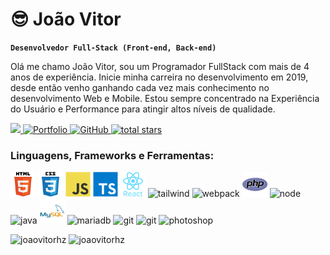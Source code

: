 # 😎 João Vitor

**`Desenvolvedor Full-Stack (Front-end, Back-end)`**

Olá me chamo João Vitor, sou um Programador FullStack com mais de 4 anos de experiência. Inicie minha carreira no desenvolvimento em 2019, desde então venho ganhando cada vez mais conhecimento no desenvolvimento Web e Mobile. Estou sempre concentrado na Experiência do Usuário e Performance para atingir altos níveis de qualidade.


<p align="left">
    <a href="https://www.linkedin.com/in/jo%C3%A3o-vitor-araujo-96a78522b/" target="blank">
        <img src="https://img.shields.io/badge/linkedin-%230A66C2.svg?&style=for-the-badge&logo=linkedin&logoColor=white" />
    </a> 
    <a href="https://statuesque-crepe-cd6310.netlify.app/" target="blank">
        <img alt="Portfolio" title="Portfolio" src="https://img.shields.io/badge/Portfolio-E4405F?style=for-the-badge&logo=About.me&logoColor=white"/>
    </a> 
    <a href="https://github.com/JoaoVitorHz" target="blank">
        <img alt="GitHub" title="GitGub" src="https://img.shields.io/badge/GitHub-100000?style=for-the-badge&logo=github&logoColor=white"/>
    </a>
    <a href="https://drive.google.com/file/d/14iCIU_BDLz0g6Q3UhISXCik1vJ68YD1j/view?usp=share_link" target="blank">
        <img alt="total stars" title="Total stars on GitHub" src="https://img.shields.io/badge/Curriculo-F2E142?style=for-the-badge&logo=reveal.js&logoColor=000"/>
    </a>
</p>

<h3 align="left">Linguagens, Frameworks e Ferramentas:</h3>
<p align="left"> 
    <!-- HTML -->
    <a  target="_blank" rel="noreferrer"> 
        <img src="https://raw.githubusercontent.com/devicons/devicon/master/icons/html5/html5-original-wordmark.svg" alt="html5" width="40" height="40"/> 
    </a> 
    <!-- CSS -->
    <a target="_blank" rel="noreferrer"> 
        <img src="https://raw.githubusercontent.com/devicons/devicon/master/icons/css3/css3-original-wordmark.svg" alt="css3" width="40" height="40"/> 
    </a>
    <!--JavaScript  -->
    <a target="_blank" rel="noreferrer"> 
        <img src="https://raw.githubusercontent.com/devicons/devicon/master/icons/javascript/javascript-original.svg" alt="javascript" width="40" height="40"/> 
    </a> 
    <!-- Typescript -->
     <a  target="_blank" rel="noreferrer"> 
        <img src="https://raw.githubusercontent.com/devicons/devicon/master/icons/typescript/typescript-original.svg" alt="typescript" width="40" height="40"/> 
    </a>
    <!-- React -->
    <a target="_blank" rel="noreferrer">
         <img src="https://raw.githubusercontent.com/devicons/devicon/master/icons/react/react-original-wordmark.svg" alt="react" width="40" height="40"/>
    </a>
    <!-- Tailwind -->
     <a target="_blank" rel="noreferrer"> 
        <img src="https://www.vectorlogo.zone/logos/tailwindcss/tailwindcss-icon.svg" alt="tailwind" width="40" height="40"/> 
    </a>
    <!-- WebPack -->
     <a target="_blank" rel="noreferrer"> 
        <img src="https://static-00.iconduck.com/assets.00/webpack-plain-icon-461x512-3atd00pk.png" alt="webpack" width="40" height="40"/> 
    </a> 
    <!-- PHP -->
    <a target="_blank" rel="noreferrer">
        <img src="https://raw.githubusercontent.com/devicons/devicon/master/icons/php/php-original.svg" alt="php" width="40" height="40"/>
    </a>
    <!-- Node -->
    <a target="_blank" rel="noreferrer">
        <img src="https://cdn.iconscout.com/icon/free/png-256/node-js-1174925.png" alt="node" width="40" height="40"/> 
    </a> 
    <!-- Java -->
    <a target="_blank" rel="noreferrer">
        <img src="https://cdn.icon-icons.com/icons2/2415/PNG/512/java_original_wordmark_logo_icon_146459.png" alt="java" width="40" height="40"/> 
    </a> 
    <!-- MySql -->
     <a  target="_blank" rel="noreferrer"> 
        <img src="https://raw.githubusercontent.com/devicons/devicon/master/icons/mysql/mysql-original-wordmark.svg" alt="mysql" width="40" height="40"/> 
    </a>
    <!-- MariaDB -->
    <a target="_blank" rel="noreferrer"> 
        <img src="https://www.vectorlogo.zone/logos/mariadb/mariadb-icon.svg" alt="mariadb" width="40" height="40"/> 
    </a> 
    <!-- Git -->
    <a  target="_blank" rel="noreferrer"> 
        <img src="https://www.vectorlogo.zone/logos/git-scm/git-scm-icon.svg" alt="git" width="40" height="40"/> 
    </a> 
    <!-- GitHub -->
    <a target="_blank" rel="noreferrer"> 
        <img src="https://cdn-icons-png.flaticon.com/512/25/25231.png" alt="git" width="40" height="40"/> 
    </a> 
    <!-- Photoshop -->
    <a  target="_blank" rel="noreferrer"> 
        <img src="https://upload.wikimedia.org/wikipedia/commons/thumb/a/af/Adobe_Photoshop_CC_icon.svg/2101px-Adobe_Photoshop_CC_icon.svg.png" alt="photoshop" width="40" height="40"/> 
    </a> 
</p>

<p>
    <img align="left" src="https://github-readme-stats.vercel.app/api/top-langs/?username=joaovitorhz" alt="joaovitorhz" height="220"  />
</p>

<p>&nbsp;<img align="auto" src="https://github-readme-stats.vercel.app/api?username=joaovitorhz&show_icons=true&locale=en" alt="joaovitorhz" height="220" /></p>
